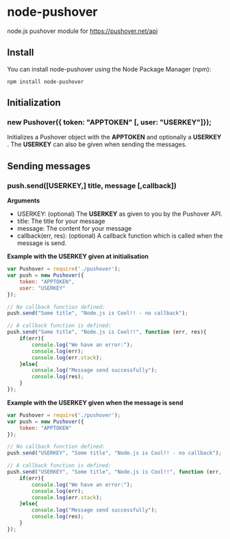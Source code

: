 node-pushover
=============

node.js pushover module for https://pushover.net/api

## Install

You can install node-pushover using the Node Package Manager (npm):

    npm install node-pushover

## Initialization

### new Pushover({ token: "APPTOKEN" [, user: "USERKEY"]});

Initializes a Pushover object with the __APPTOKEN__ and optionally a __USERKEY__ . The __USERKEY__ can also be given when sending the messages.

## Sending messages

### push.send([USERKEY,] title, message [,callback])

__Arguments__
 - USERKEY: (optional) The __USERKEY__ as given to you by the Pushover API.
 - title: The title for your message
 - message: The content for your message
 - callback(err, res): (optional) A callback function which is called when the message is send.

__Example with the USERKEY given at initialisation__

```js
var Pushover = require('./pushover');
var push = new Pushover({
	token: "APPTOKEN",
	user: "USERKEY"
});

// No callback function defined:
push.send("Some title", "Node.js is Cool!! - no callback");

// A callback function is defined:
push.send("Some title", "Node.js is Cool!!", function (err, res){
	if(err){
		console.log("We have an error:");
		console.log(err);
		console.log(err.stack);
	}else{
		console.log("Message send successfully");
		console.log(res);
	}
});
```


__Example with the USERKEY given when the message is send__

```js
var Pushover = require('./pushover');
var push = new Pushover({
	token: "APPTOKEN"
});

// No callback function defined:
push.send("USERKEY", "Some title", "Node.js is Cool!! - no callback");

// A callback function is defined:
push.send("USERKEY", "Some title", "Node.js is Cool!!", function (err, res){
	if(err){
		console.log("We have an error:");
		console.log(err);
		console.log(err.stack);
	}else{
		console.log("Message send successfully");
		console.log(res);
	}
});
```
